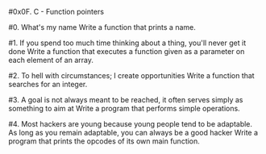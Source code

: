 #0x0F. C - Function pointers

#0. What's my name
Write a function that prints a name.

#1. If you spend too much time thinking about a thing, you'll never get it done
Write a function that executes a function given as a parameter on each element of an array.

#2. To hell with circumstances; I create opportunities
Write a function that searches for an integer.

#3. A goal is not always meant to be reached, it often serves simply as something to aim at
Write a program that performs simple operations.

#4. Most hackers are young because young people tend to be adaptable. As long as you remain adaptable, you can always be a good hacker
Write a program that prints the opcodes of its own main function.
